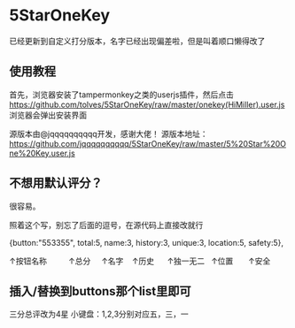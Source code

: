 # 5StarOneKey
已经更新到自定义打分版本，名字已经出现偏差啦，但是叫着顺口懒得改了

使用教程
-------------
首先，浏览器安装了tampermonkey之类的userjs插件，然后点击
https://github.com/tolves/5StarOneKey/raw/master/onekey(HiMiller).user.js
浏览器会弹出安装界面

源版本由@jqqqqqqqqqq开发，感谢大佬！
源版本地址：https://github.com/jqqqqqqqqqq/5StarOneKey/raw/master/5%20Star%20One%20Key.user.js

不想用默认评分？
-------------
很容易。

照着这个写，别忘了后面的逗号，在源代码上直接改就行

{button:"553355", total:5, name:3, history:3, unique:3, location:5, safety:5},

↑按钮名称          ↑总分     ↑名字    ↑历史      ↑独一无二   ↑位置       ↑安全

插入/替换到buttons那个list里即可
------------------------------------------------------------------------------------

三分总评改为4星
小键盘：1,2,3分别对应五，三，一 
